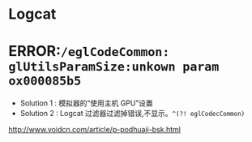 # Logcat

# ERROR:`/eglCodeCommon: glUtilsParamSize:unkown param ox000085b5`

- Solution 1 : 模拟器的“使用主机 GPU”设置
- Solution 2 : Logcat 过滤器过滤掉错误,不显示。`^(?! eglCodecCommon)`

http://www.voidcn.com/article/p-podhuaji-bsk.html
